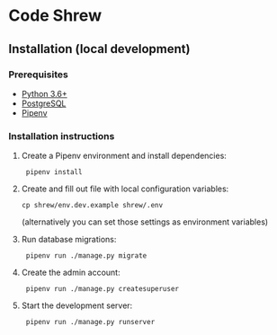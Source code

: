 # Code Shrew

## Installation (local development)

### Prerequisites

- [Python 3.6+](https://www.python.org/)
- [PostgreSQL](https://www.postgresql.org/)
- [Pipenv](https://pipenv.org/)

### Installation instructions

1. Create a Pipenv environment and install dependencies:

        pipenv install

2. Create and fill out file with local configuration variables:

       cp shrew/env.dev.example shrew/.env
    (alternatively you can set those settings as environment variables)

3. Run database migrations:

        pipenv run ./manage.py migrate
        
4. Create the admin account:

        pipenv run ./manage.py createsuperuser

5. Start the development server:

        pipenv run ./manage.py runserver
